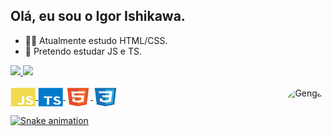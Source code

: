 ## Olá, eu sou o Igor Ishikawa.
- 👨‍🎓 Atualmente estudo HTML/CSS.
- 📖 Pretendo estudar JS e TS.

<a href="https://github.com/igishikawa">
  <img height="180em" src="https://github-readme-stats.vercel.app/api?username=igishikawa&show_icons=true&theme=dracula&include_all_commits=true&count_private=true"/>
  <img height="180em" src="https://github-readme-stats.vercel.app/api/top-langs/?username=igishikawa&layout=compact&langs_count=7&theme=dracula"/>
</div>

<div style="display: inline_block"><br>
  <img align="center" alt="Js" height="30" width="40" src="https://raw.githubusercontent.com/devicons/devicon/master/icons/javascript/javascript-plain.svg">
  <img align="center" alt="Ts" height="30" width="40" src="https://raw.githubusercontent.com/devicons/devicon/master/icons/typescript/typescript-plain.svg">
  <img align="center" alt="HTML" height="30" width="40" src="https://raw.githubusercontent.com/devicons/devicon/master/icons/html5/html5-original.svg">
  <img align="center" alt="CSS" height="30" width="40" src="https://raw.githubusercontent.com/devicons/devicon/master/icons/css3/css3-original.svg">
  <img align="right" alt="Gengar" height="150" style="border-radius:50px;" src="https://user-images.githubusercontent.com/54008274/152376320-93aa2a0a-37b7-4cbc-ba36-f1e388d87398.gif?width=676&height=676">

  ![Snake animation](https://github.com/igishikawa/rafaballerini/blob/output/github-contribution-grid-snake.svg)
</div>
